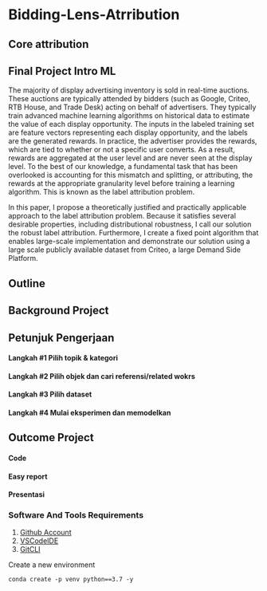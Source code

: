 # Bidding-Lens-Atrribution

## Core attribution

## Final Project Intro ML
The majority of display advertising inventory is sold in real-time auctions. These auctions are typically attended by bidders (such as Google, Criteo, RTB House, and Trade Desk) acting on behalf of advertisers. They typically train advanced machine learning algorithms on historical data to estimate the value of each display opportunity. The inputs in the labeled training set are feature vectors representing each display opportunity, and the labels are the generated rewards. In practice, the advertiser provides the rewards, which are tied to whether or not a specific user converts. As a result, rewards are aggregated at the user level and are never seen at the display level. To the best of our knowledge, a fundamental task that has been overlooked is accounting for this mismatch and splitting, or attributing, the rewards at the appropriate granularity level before training a learning algorithm. This is known as the label attribution problem.

In this paper, I propose a theoretically justified and practically applicable approach to the label attribution problem. Because it satisfies several desirable properties, including distributional robustness, I call our solution the robust label attribution. Furthermore, I create a fixed point algorithm that enables large-scale implementation and demonstrate our solution using a large scale publicly available dataset from Criteo, a large Demand Side Platform.

## Outline

## Background Project

## Petunjuk Pengerjaan
#### Langkah #1 Pilih topik & kategori
#### Langkah #2 Pilih objek dan cari referensi/related wokrs
#### Langkah #3 Pilih dataset
#### Langkah #4 Mulai eksperimen dan memodelkan
## Outcome Project
#### Code
#### Easy report 
#### Presentasi

### Software And Tools Requirements

1. [Github Account](https://github.com)
3. [VSCodeIDE](https://code.visualstudio.com/)
4. [GitCLI](https://git-scm.com/book/en/v2/Getting-Started-The-Command-Line)

Create a new environment

```
conda create -p venv python==3.7 -y
```


